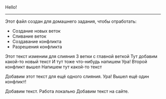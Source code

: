 Hello!
***
Этот файл создан для домашнего задания, чтобы отработать:

* Создание новых веток
* Сливание веток
* Создавание конфликта
* Разрешения конфликта

Этот текст изменим для слияния 3 ветки с главной веткой
Тут добавим какой-то новый текст
И тут тоже что-нибудь напишем
Ура! Второй конфликт вышел
Напишем тут какой-то текст







Добавим этот текст для ещё одного слияния.
Ура! Вышел ещё один конфликт!

Добавим текст. Работа локально
Добавим текст на сайте.
